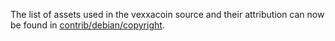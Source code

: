 The list of assets used in the vexxacoin source and their attribution can now be found in [contrib/debian/copyright](../contrib/debian/copyright).
